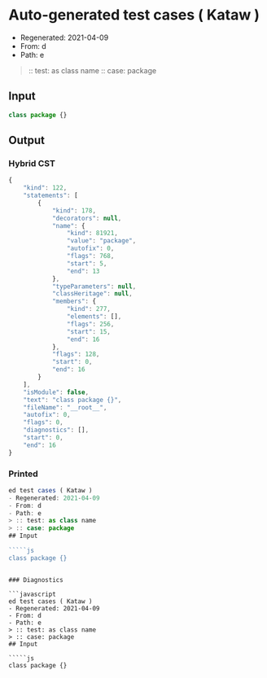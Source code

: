 # Auto-generated test cases ( Kataw )
- Regenerated: 2021-04-09
- From: d
- Path: e
> :: test: as class name
> :: case: package
## Input

`````js
class package {}
`````

## Output

### Hybrid CST

```javascript
{
    "kind": 122,
    "statements": [
        {
            "kind": 178,
            "decorators": null,
            "name": {
                "kind": 81921,
                "value": "package",
                "autofix": 0,
                "flags": 768,
                "start": 5,
                "end": 13
            },
            "typeParameters": null,
            "classHeritage": null,
            "members": {
                "kind": 277,
                "elements": [],
                "flags": 256,
                "start": 15,
                "end": 16
            },
            "flags": 128,
            "start": 0,
            "end": 16
        }
    ],
    "isModule": false,
    "text": "class package {}",
    "fileName": "__root__",
    "autofix": 0,
    "flags": 0,
    "diagnostics": [],
    "start": 0,
    "end": 16
}
```

### Printed

```javascript
ed test cases ( Kataw )
- Regenerated: 2021-04-09
- From: d
- Path: e
> :: test: as class name
> :: case: package
## Input

`````js
class package {}
`````
```

### Diagnostics

```javascript
ed test cases ( Kataw )
- Regenerated: 2021-04-09
- From: d
- Path: e
> :: test: as class name
> :: case: package
## Input

`````js
class package {}
`````
```

